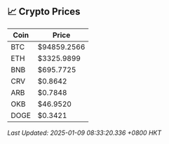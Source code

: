## 📈 Crypto Prices

| Coin | Price |
| ---- | ----- |
| BTC | $94859.2566 |
| ETH | $3325.9899 |
| BNB | $695.7725 |
| CRV | $0.8642 |
| ARB | $0.7848 |
| OKB | $46.9520 |
| DOGE | $0.3421 |

_Last Updated: 2025-01-09 08:33:20.336 +0800 HKT_